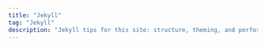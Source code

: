 ```yaml
---
title: "Jekyll"
tag: "Jekyll"
description: "Jekyll tips for this site: structure, theming, and performance tweaks that keep content maintainable."
---
```

